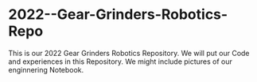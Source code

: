 # 2022--Gear-Grinders-Robotics-Repo
This is our 2022 Gear Grinders Robotics Repository. 
We will put our Code and experiences in this Repository.
We might include pictures of our enginnering Notebook.
